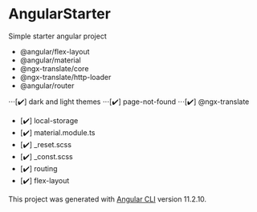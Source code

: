 # AngularStarter

Simple starter angular project

- @angular/flex-layout
- @angular/material
- @ngx-translate/core
- @ngx-translate/http-loader
- @angular/router


⋅⋅⋅[:heavy_check_mark:] dark and light themes
⋅⋅⋅[:heavy_check_mark:] page-not-found
⋅⋅⋅[:heavy_check_mark:] @ngx-translate
- [:heavy_check_mark:] local-storage
- [:heavy_check_mark:] material.module.ts
- [:heavy_check_mark:] _reset.scss
- [:heavy_check_mark:] _const.scss
- [:heavy_check_mark:] routing
- [:heavy_check_mark:] flex-layout

This project was generated with [Angular CLI](https://github.com/angular/angular-cli) version 11.2.10.

